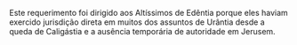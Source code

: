 ﻿Este requerimento foi dirigido aos Altíssimos de Edêntia porque eles haviam exercido jurisdição direta em muitos dos assuntos de Urântia desde a queda de Caligástia e a ausência temporária de autoridade em Jerusem.